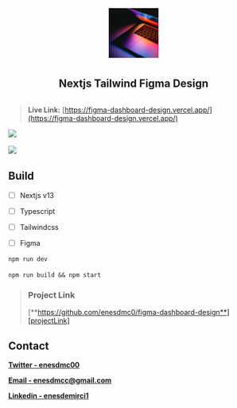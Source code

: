 <div style="display:flex; align-items:center; justify-content:center; flex-direction:column; gap:10px">
    <img style="width:100px; height:100px; object-fit:cover;" src="./images/logo.png"/>
    <h2>
        Nextjs Tailwind Figma Design
    </h2>
</div>





> **Live Link:**  [https://figma-dashboard-design.vercel.app/](https://figma-dashboard-design.vercel.app/)


![][img2]

![][img1]




## Build

- [ ] Nextjs v13

- [ ] Typescript

- [ ] Tailwindcss

- [ ] Figma


  

```react
npm run dev

npm run build && npm start
```



> ### Project Link
>
> [**https://github.com/enesdmc0/figma-dashboard-design**][projectLink]

## Contact

[**Twitter - enesdmc00**][twitter]

[**Email - enesdmcc@gmail.com**][mail]

[**Linkedin - enesdemirci1**][linkedin]








[img1]: ./images/img1.png
[img2]: ./images/img2.png





[mail]: enesdmcc@gmail.com
[twitter]: https://twitter.com/enesdmc00
[linkedin]: inkedin.com/in/enesdemirci1
[projectLink]: [https://github.com/enesdmc0/figma-dashboard-design](https://github.com/enesdmc0/figma-dashboard-design)



